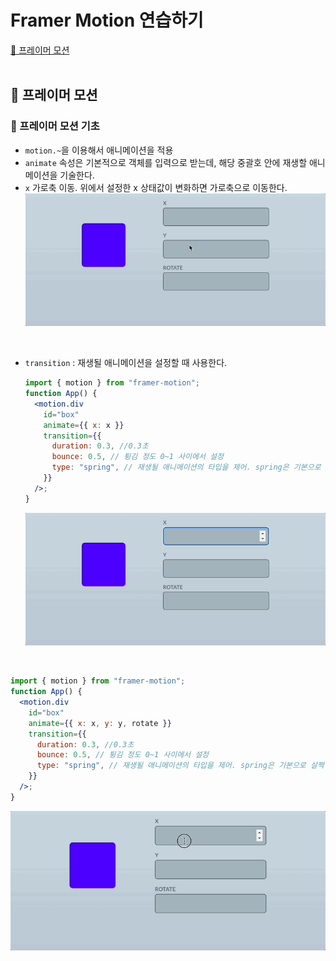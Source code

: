 # Framer Motion 연습하기

[📌 프레이머 모션](#-프레이머-모션)<br>
<br>

## 📌 프레이머 모션

### 📖 프레이머 모션 기초

- `motion.~`을 이용해서 애니메이션을 적용
- `animate` 속성은 기본적으로 객체를 입력으로 받는데, 해당 중괄호 안에 재생할 애니메이션을 기술한다.
- `x` 가로축 이동. 위에서 설정한 x 상태값이 변화하면 가로축으로 이동한다.
  ![animationX](./readme/animationX.gif)

<br>

- `transition` : 재생될 애니메이션을 설정할 때 사용한다.
  ```jsx
  import { motion } from "framer-motion";
  function App() {
    <motion.div
      id="box"
      animate={{ x: x }}
      transition={{
        duration: 0.3, //0.3초
        bounce: 0.5, // 튕김 정도 0~1 사이에서 설정
        type: "spring", // 재생될 애니메이션의 타입을 제어. spring은 기본으로 살짝 튕김을 줘서 자연스러운 느낌을 줌
      }}
    />;
  }
  ```
  ![animationTransition](./readme/animationTransition.gif)

<br>

```jsx
import { motion } from "framer-motion";
function App() {
  <motion.div
    id="box"
    animate={{ x: x, y: y, rotate }}
    transition={{
      duration: 0.3, //0.3초
      bounce: 0.5, // 튕김 정도 0~1 사이에서 설정
      type: "spring", // 재생될 애니메이션의 타입을 제어. spring은 기본으로 살짝 튕김을 줘서 자연스러운 느낌을 줌
    }}
  />;
}
```

![animation](./readme/animation.gif)

